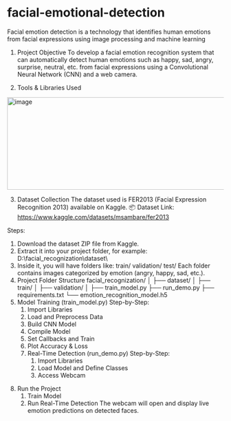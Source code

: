# facial-emotional-detection
Facial emotion detection is a technology that identifies human emotions from facial expressions using image processing and machine learning

1. Project Objective
To develop a facial emotion recognition system that can automatically detect human emotions such as happy, sad, angry, surprise, neutral, etc. from facial expressions using a Convolutional Neural Network (CNN) and a web camera.

2. Tools & Libraries Used
<img width="902" height="215" alt="image" src="https://github.com/user-attachments/assets/f3de39fd-9454-4f6b-a5f8-87b4e10a8c0e" />

3. Dataset Collection
The dataset used is FER2013 (Facial Expression Recognition 2013) available on Kaggle.
📦 Dataset Link:
https://www.kaggle.com/datasets/msambare/fer2013

Steps:
1. Download the dataset ZIP file from Kaggle.
2. Extract it into your project folder, for example:
     D:\facial_recognization\dataset\
3. Inside it, you will have folders like:
train/
validation/
test/ 
Each folder contains images categorized by emotion (angry, happy, sad, etc.).
4. Project Folder Structure
   facial_recognization/
│
├── dataset/
│   ├── train/
│   ├── validation/
│
├── train_model.py
├── run_demo.py
├── requirements.txt
└── emotion_recognition_model.h5
5. Model Training (train_model.py)
   Step-by-Step:
   1) Import Libraries
   2) Load and Preprocess Data
   3) Build CNN Model
   4) Compile Model
   5) Set Callbacks and Train
   6) Plot Accuracy & Loss
   7) Real-Time Detection (run_demo.py)
       Step-by-Step:
      1) Import Libraries
      2) Load Model and Define Classes
      3) Access Webcam
  8) Run the Project
      1) Train Model
      2) Run Real-Time Detection
  The webcam will open and display live emotion predictions on detected faces.
